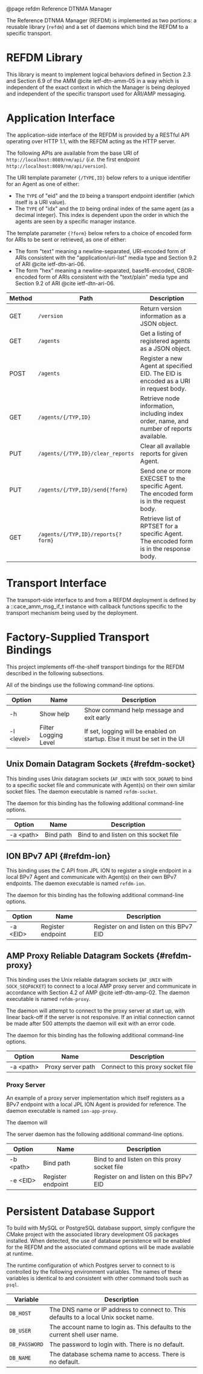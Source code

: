 @page refdm Reference DTNMA Manager
<!--
Copyright (c) 2011-2025 The Johns Hopkins University Applied Physics
Laboratory LLC.

This file is part of the Delay-Tolerant Networking Management
Architecture (DTNMA) Tools package.

Licensed under the Apache License, Version 2.0 (the "License");
you may not use this file except in compliance with the License.
You may obtain a copy of the License at
    http://www.apache.org/licenses/LICENSE-2.0
Unless required by applicable law or agreed to in writing, software
distributed under the License is distributed on an "AS IS" BASIS,
WITHOUT WARRANTIES OR CONDITIONS OF ANY KIND, either express or implied.
See the License for the specific language governing permissions and
limitations under the License.
-->

The Reference DTNMA Manager (REFDM) is implemented as two portions: a reusable library (`refdm`) and a set of daemons which bind the REFDM to a specific transport.

# REFDM Library

This library is meant to implement logical behaviors defined in Section 2.3 and Section 6.9 of the AMM @cite ietf-dtn-amm-05 in a way which is independent of the exact context in which the Manager is being deployed and independent of the specific transport used for ARI/AMP messaging.

# Application Interface

The application-side interface of the REFDM is provided by a RESTful API operating over HTTP 1.1, with the REFDM acting as the HTTP server.


The following APIs are available from the base URI of `http://localhost:8089/nm/api/` (_i.e._ the first endpoint `http://localhost:8089/nm/api/version`).

The URI template parameter `{/TYPE,ID}` below refers to a unique identifier for an Agent as one of either:

 * The `TYPE` of "eid" and the `ID` being a transport endpoint identifier (which itself is a URI value).
 * The `TYPE` of "idx" and the `ID` being ordinal index of the same agent (as a decimal integer).
   This index is dependent upon the order in which the agents are seen by a specific manager instance.

The template parameter `{?form}` below refers to a choice of encoded form for ARIs to be sent or retrieved, as one of either:
 * The form "text" meaning a newline-separated, URI-encoded form of ARIs consistent with the "application/uri-list" media type and Section 9.2 of ARI @cite ietf-dtn-ari-06.
 * The form "hex" meaning a newline-separated, base16-encoded, CBOR-encoded form of ARIs consistent with the "text/plain" media type and Section 9.2 of ARI @cite ietf-dtn-ari-06.

 | Method | Path                              | Description                                  |
 |--------|-----------------------------------|----------------------------------------------|
 | GET    | `/version`                        | Return version information as a JSON object. |
 | GET    | `/agents`                         | Get a listing of registered agents as a JSON object. |
 | POST   | `/agents`                         | Register a new Agent at specified EID. The EID is encoded as a URI in request body. |
 | GET    | `/agents/{/TYP,ID}`               | Retrieve node information, including index order, name, and number of reports available. |
 | PUT    | `/agents/{/TYP,ID}/clear_reports` | Clear all available reports for given Agent. |
 | PUT    | `/agents/{/TYP,ID}/send{?form}`   | Send one or more EXECSET to the specific Agent. The encoded form is in the request body. |
 | GET    | `/agents/{/TYP,ID}/reports{?form}`| Retrieve list of RPTSET for a specific Agent. The encoded form is in the response body. |

# Transport Interface

The transport-side interface to and from a REFDM deployment is defined by a ::cace_amm_msg_if_t instance with callback functions specific to the transport mechanism being used by the deployment.

# Factory-Supplied Transport Bindings

This project implements off-the-shelf transport bindings for the REFDM described in the following subsections.

All of the bindings use the following command-line options.

 | Option     | Name                     | Description
 |------------|--------------------------|------------
 | -h         | Show help                | Show command help message and exit early
 | -l \<level\> | Filter Logging Level     | If set, logging will be enabled on startup. Else it must be set in the UI

## Unix Domain Datagram Sockets {#refdm-socket}

This binding uses Unix datagram sockets (`AF_UNIX` with `SOCK_DGRAM`) to bind to a specific socket file and communicate with Agent(s) on their own similar socket files.
The daemon executable is named `refdm-socket`.

The daemon for this binding has the following additional command-line options.

 | Option     | Name                     | Description
 |------------|--------------------------|------------
 | -a \<path\>  | Bind path                | Bind to and listen on this socket file

## ION BPv7 API {#refdm-ion}

This binding uses the C API from JPL ION to register a single endpoint in a local BPv7 Agent and communicate with Agent(s) on their own BPv7 endpoints.
The daemon executable is named `refdm-ion`.

The daemon for this binding has the following additional command-line options.

 | Option     | Name                     | Description
 |------------|--------------------------|------------
 | -a \<EID\>   | Register endpoint        | Register on and listen on this BPv7 EID


## AMP Proxy Reliable Datagram Sockets {#refdm-proxy}

This binding uses the Unix reliable datagram sockets (`AF_UNIX` with `SOCK_SEQPACKET`) to connect to a local AMP proxy server and communicate in accordance with Section 4.2 of AMP @cite ietf-dtn-amp-02.
The daemon executable is named `refdm-proxy`.

The daemon will attempt to connect to the proxy server at start up, with linear back-off if the server is not responsive.
If an initial connection cannot be made after 500 attempts the daemon will exit with an error code.

The daemon for this binding has the following additional command-line options.

 | Option     | Name                     | Description
 |------------|--------------------------|------------
 | -a \<path\>  | Proxy server path        | Connect to this proxy socket file

### Proxy Server

An example of a proxy server implementation which itself registers as a BPv7 endpoint with a local JPL ION Agent is provided for reference.
The daemon executable is named `ion-app-proxy`.

The daemon will 

The server daemon has the following additional command-line options.

 | Option     | Name                     | Description
 |------------|--------------------------|------------
 | -b \<path\>  | Bind path                | Bind to and listen on this proxy socket file
 | -e \<EID\>   | Register endpoint        | Register on and listen on this BPv7 EID

# Persistent Database Support

To build with MySQL or PostgreSQL database support, simply configure the CMake project with the associated library development OS packages installed.
When detected, the use of database persistence will be enabled for the REFDM and the associated command options will be made available at runtime.

The runtime configuration of which Postgres server to connect to is controlled by the following environment variables.
The names of these variables is identical to and consistent with other command tools such as `psql`.

| Variable      | Description
|---------------|------------
| `DB_HOST`     | The DNS name or IP address to connect to. This defaults to a local Unix socket name.
| `DB_USER`     | The account name to login as. This defaults to the current shell user name.
| `DB_PASSWORD` | The password to login with. There is no default.
| `DB_NAME`     | The database schema name to access. There is no default.
